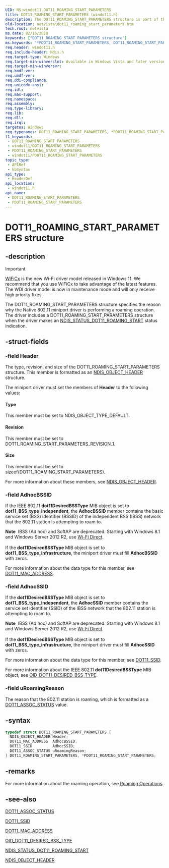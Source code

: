 ```yaml
---
UID: NS:windot11.DOT11_ROAMING_START_PARAMETERS
title: DOT11_ROAMING_START_PARAMETERS (windot11.h)
description: The DOT11_ROAMING_START_PARAMETERS structure is part of the Native 802.11 Wireless LAN interface, which is deprecated for Windows 10 and later.
old-location: netvista\dot11_roaming_start_parameters.htm
tech.root: netvista
ms.date: 02/16/2018
keywords: ["DOT11_ROAMING_START_PARAMETERS structure"]
ms.keywords: "*PDOT11_ROAMING_START_PARAMETERS, DOT11_ROAMING_START_PARAMETERS, DOT11_ROAMING_START_PARAMETERS structure [Network Drivers Starting with Windows Vista], Native_802.11_data_types_7635397d-74dc-44d0-af58-47048361367d.xml, PDOT11_ROAMING_START_PARAMETERS, PDOT11_ROAMING_START_PARAMETERS structure pointer [Network Drivers Starting with Windows Vista], netvista.dot11_roaming_start_parameters, windot11/DOT11_ROAMING_START_PARAMETERS, windot11/PDOT11_ROAMING_START_PARAMETERS"
req.header: windot11.h
req.include-header: Ndis.h
req.target-type: Windows
req.target-min-winverclnt: Available in Windows Vista and later versions of the Windows operating   systems.
req.target-min-winversvr: 
req.kmdf-ver: 
req.umdf-ver: 
req.ddi-compliance: 
req.unicode-ansi: 
req.idl: 
req.max-support: 
req.namespace: 
req.assembly: 
req.type-library: 
req.lib: 
req.dll: 
req.irql: 
targetos: Windows
req.typenames: DOT11_ROAMING_START_PARAMETERS, *PDOT11_ROAMING_START_PARAMETERS
f1_keywords:
 - DOT11_ROAMING_START_PARAMETERS
 - windot11/DOT11_ROAMING_START_PARAMETERS
 - PDOT11_ROAMING_START_PARAMETERS
 - windot11/PDOT11_ROAMING_START_PARAMETERS
topic_type:
 - APIRef
 - kbSyntax
api_type:
 - HeaderDef
api_location:
 - windot11.h
api_name:
 - DOT11_ROAMING_START_PARAMETERS
 - PDOT11_ROAMING_START_PARAMETERS
---
```


# DOT11_ROAMING_START_PARAMETERS structure


## -description

> [!Important]
> [WiFiCx](/windows-hardware/drivers/netcx/wifi-wdf-class-extension-wificx) is the new Wi-Fi driver model released in Windows 11. We recommend that you use WiFiCx to take advantage of the latest features. The WDI driver model is now in maintenance mode and will only receive high priority fixes.

The DOT11_ROAMING_START_PARAMETERS structure specifies the reason why the Native 802.11 miniport
  driver is performing a roaming operation. The driver includes a DOT11_ROAMING_START_PARAMETERS structure
  when the driver makes an
  <a href="/windows-hardware/drivers/network/ndis-status-dot11-roaming-start">
  NDIS_STATUS_DOT11_ROAMING_START</a> status indication.

## -struct-fields

### -field Header

The type, revision, and size of the DOT11_ROAMING_START_PARAMETERS structure. This member is
     formatted as an
     <a href="..\objectheader\ns-objectheader-ndis_object_header.md">NDIS_OBJECT_HEADER</a> structure.


The miniport driver must set the members of
     <b>Header</b> to the following values:





#### Type

This member must be set to NDIS_OBJECT_TYPE_DEFAULT.



#### Revision

This member must be set to DOT11_ROAMING_START_PARAMETERS_REVISION_1.



#### Size

This member must be set to
       sizeof(DOT11_ROAMING_START_PARAMETERS).

For more information about these members, see
     <a href="..\objectheader\ns-objectheader-ndis_object_header.md">NDIS_OBJECT_HEADER</a>.

### -field AdhocBSSID

If the IEEE 802.11
     <b>dot11DesiredBSSType</b> MIB object is set to
     <b>dot11_BSS_type_independent</b>, the
     <b>AdhocBSSID</b> member contains the basic service set (BSS) identifier (BSSID) of the independent BSS
     (IBSS) network that the 802.11 station is attempting to roam to.

<div class="alert"><b>Note</b>  IBSS (Ad hoc) and SoftAP are deprecated. Starting with Windows 8.1 and Windows Server 2012 R2, use <a href="/windows-hardware/drivers/partnerapps/wi-fi-direct">Wi-Fi Direct</a>.</div>
<div> </div>
If the
     <b>dot11DesiredBSSType</b> MIB object is set to
     <b>dot11_BSS_type_infrastructure</b>, the miniport driver must fill
     <b>AdhocBSSID</b> with zeros.

For more information about the data type for this member, see
     <a href="..\windot11\ns-windot11-_dot11_mac_address.md">DOT11_MAC_ADDRESS</a>.

### -field AdhocSSID

If the
     <b>dot11DesiredBSSType</b> MIB object is set to
     <b>dot11_BSS_type_independent</b>, the
     <b>AdhocSSID</b> member contains the service set identifier (SSID) of the IBSS network that the 802.11
     station is attempting to roam to.

<div class="alert"><b>Note</b>  IBSS (Ad hoc) and SoftAP are deprecated. Starting with Windows 8.1 and Windows Server 2012 R2, use <a href="/windows-hardware/drivers/partnerapps/wi-fi-direct">Wi-Fi Direct</a>.</div>
<div> </div>
If the
     <b>dot11DesiredBSSType</b> MIB object is set to
     <b>dot11_BSS_type_infrastructure</b>, the miniport driver must fill
     <b>AdhocSSID</b> with zeros.

For more information about the data type for this member, see
     <a href="..\wlantypes\ns-wlantypes-_dot11_ssid.md">DOT11_SSID</a>.

For more information about the IEEE 802.11
     <b>dot11DesiredBSSType</b> MIB object, see
     <a href="/windows-hardware/drivers/network/oid-dot11-desired-bss-type">
     OID_DOT11_DESIRED_BSS_TYPE</a>.

### -field uRoamingReason

The reason that the 802.11 station is roaming, which is formatted as a
     <a href="/windows-hardware/drivers/network/dot11-assoc-status-status-codes">DOT11_ASSOC_STATUS</a> value.

## -syntax

```cpp
typedef struct DOT11_ROAMING_START_PARAMETERS {
  NDIS_OBJECT_HEADER Header;
  DOT11_MAC_ADDRESS  AdhocBSSID;
  DOT11_SSID         AdhocSSID;
  DOT11_ASSOC_STATUS uRoamingReason;
} DOT11_ROAMING_START_PARAMETERS, *PDOT11_ROAMING_START_PARAMETERS;
```

## -remarks

For more information about the roaming operation, see
    <a href="/windows-hardware/drivers/network/roaming-operations">Roaming Operations</a>.

## -see-also

<a href="/windows-hardware/drivers/network/dot11-assoc-status-status-codes">DOT11_ASSOC_STATUS</a>



<a href="..\wlantypes\ns-wlantypes-_dot11_ssid.md">DOT11_SSID</a>



<a href="..\windot11\ns-windot11-_dot11_mac_address.md">DOT11_MAC_ADDRESS</a>



<a href="/windows-hardware/drivers/network/oid-dot11-desired-bss-type">OID_DOT11_DESIRED_BSS_TYPE</a>



<a href="/windows-hardware/drivers/network/ndis-status-dot11-roaming-start">NDIS_STATUS_DOT11_ROAMING_START</a>



<a href="..\objectheader\ns-objectheader-ndis_object_header.md">NDIS_OBJECT_HEADER</a>

